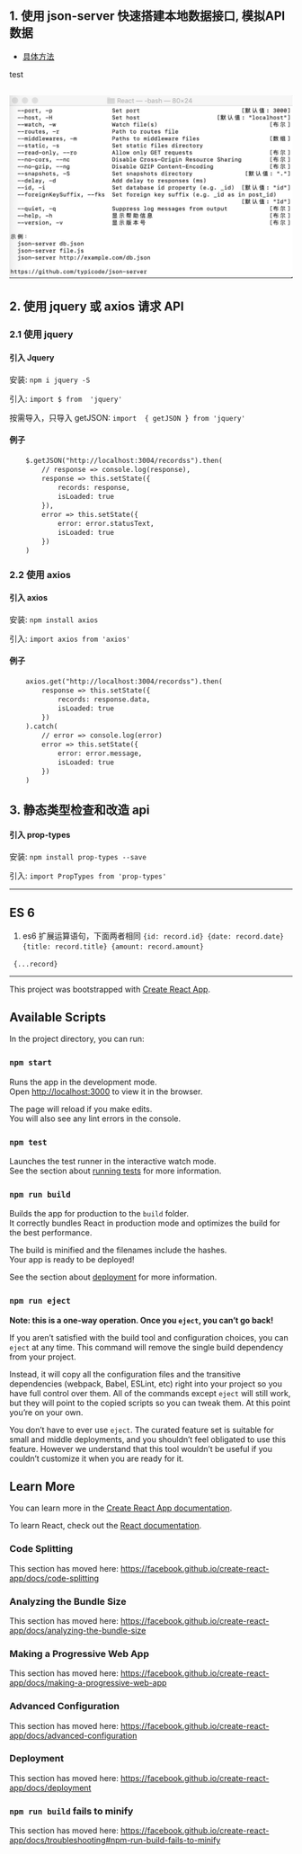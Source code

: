 ## 1. 使用 json-server 快速搭建本地数据接口, 模拟API数据

* [具体方法](https://github.com/dongxiaomin/React_Demo/blob/master/json_server.md)

test

![Image text](./public/json_server.png)
--------------------------


## 2. 使用 jquery 或 axios 请求 API

### 2.1 使用 jquery

#### 引入 Jquery

安装: ` npm i jquery -S `

引入: ` import $ from  'jquery' `

按需导入，只导入 getJSON: ` import  { getJSON } from 'jquery' `


#### 例子
```
    $.getJSON("http://localhost:3004/recordss").then(
        // response => console.log(response),
        response => this.setState({
            records: response,
            isLoaded: true
        }),
        error => this.setState({
            error: error.statusText,
            isLoaded: true
        })
    )
```

### 2.2 使用 axios

#### 引入 axios

安装: `npm install axios`

引入: `import axios from 'axios'`

#### 例子

```
    axios.get("http://localhost:3004/recordss").then(
        response => this.setState({
            records: response.data,
            isLoaded: true
        })
    ).catch(
        // error => console.log(error)
        error => this.setState({
            error: error.message,
            isLoaded: true
        })
    )
```


## 3. 静态类型检查和改造 api 

#### 引入 prop-types

安装: `npm install prop-types --save`

引入: `import PropTypes from 'prop-types'`


---------------

## ES 6
1. es6 扩展运算语句，下面两者相同
`{id: record.id} {date: record.date} {title: record.title} {amount: record.amount}`

` {...record}`



-----------


This project was bootstrapped with [Create React App](https://github.com/facebook/create-react-app).

## Available Scripts

In the project directory, you can run:

### `npm start`

Runs the app in the development mode.<br />
Open [http://localhost:3000](http://localhost:3000) to view it in the browser.

The page will reload if you make edits.<br />
You will also see any lint errors in the console.

### `npm test`

Launches the test runner in the interactive watch mode.<br />
See the section about [running tests](https://facebook.github.io/create-react-app/docs/running-tests) for more information.

### `npm run build`

Builds the app for production to the `build` folder.<br />
It correctly bundles React in production mode and optimizes the build for the best performance.

The build is minified and the filenames include the hashes.<br />
Your app is ready to be deployed!

See the section about [deployment](https://facebook.github.io/create-react-app/docs/deployment) for more information.

### `npm run eject`

**Note: this is a one-way operation. Once you `eject`, you can’t go back!**

If you aren’t satisfied with the build tool and configuration choices, you can `eject` at any time. This command will remove the single build dependency from your project.

Instead, it will copy all the configuration files and the transitive dependencies (webpack, Babel, ESLint, etc) right into your project so you have full control over them. All of the commands except `eject` will still work, but they will point to the copied scripts so you can tweak them. At this point you’re on your own.

You don’t have to ever use `eject`. The curated feature set is suitable for small and middle deployments, and you shouldn’t feel obligated to use this feature. However we understand that this tool wouldn’t be useful if you couldn’t customize it when you are ready for it.

## Learn More

You can learn more in the [Create React App documentation](https://facebook.github.io/create-react-app/docs/getting-started).

To learn React, check out the [React documentation](https://reactjs.org/).

### Code Splitting

This section has moved here: https://facebook.github.io/create-react-app/docs/code-splitting

### Analyzing the Bundle Size

This section has moved here: https://facebook.github.io/create-react-app/docs/analyzing-the-bundle-size

### Making a Progressive Web App

This section has moved here: https://facebook.github.io/create-react-app/docs/making-a-progressive-web-app

### Advanced Configuration

This section has moved here: https://facebook.github.io/create-react-app/docs/advanced-configuration

### Deployment

This section has moved here: https://facebook.github.io/create-react-app/docs/deployment

### `npm run build` fails to minify

This section has moved here: https://facebook.github.io/create-react-app/docs/troubleshooting#npm-run-build-fails-to-minify
